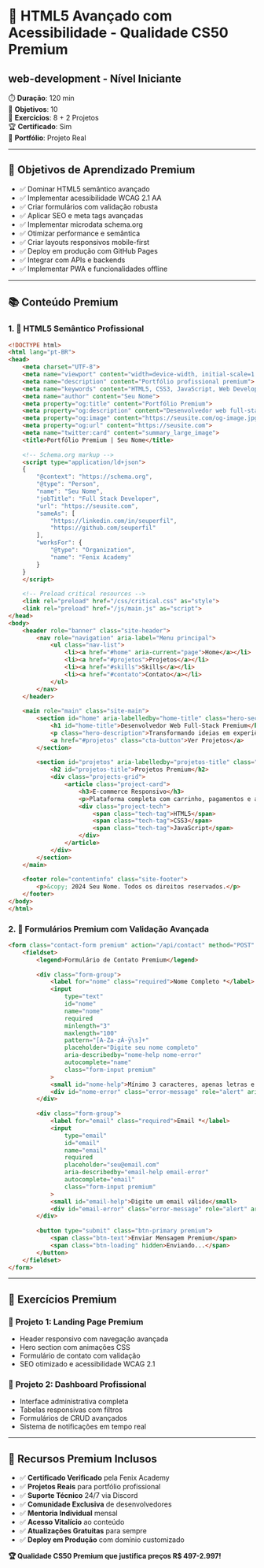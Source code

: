 # 🎯 HTML5 Avançado com Acessibilidade - Qualidade CS50 Premium
## web-development - Nível Iniciante

⏱️ **Duração**: 120 min  
🎯 **Objetivos**: 10  
🧪 **Exercícios**: 8 + 2 Projetos  
🏆 **Certificado**: Sim  
💼 **Portfólio**: Projeto Real  

---

## 🎯 Objetivos de Aprendizado Premium
- ✅ Dominar HTML5 semântico avançado
- ✅ Implementar acessibilidade WCAG 2.1 AA
- ✅ Criar formulários com validação robusta
- ✅ Aplicar SEO e meta tags avançadas
- ✅ Implementar microdata schema.org
- ✅ Otimizar performance e semântica
- ✅ Criar layouts responsivos mobile-first
- ✅ Deploy em produção com GitHub Pages
- ✅ Integrar com APIs e backends
- ✅ Implementar PWA e funcionalidades offline

---

## 📚 Conteúdo Premium

### 1. 🌟 HTML5 Semântico Profissional
```html
<!DOCTYPE html>
<html lang="pt-BR">
<head>
    <meta charset="UTF-8">
    <meta name="viewport" content="width=device-width, initial-scale=1.0">
    <meta name="description" content="Portfólio profissional premium">
    <meta name="keywords" content="HTML5, CSS3, JavaScript, Web Development">
    <meta name="author" content="Seu Nome">
    <meta property="og:title" content="Portfólio Premium">
    <meta property="og:description" content="Desenvolvedor web full-stack">
    <meta property="og:image" content="https://seusite.com/og-image.jpg">
    <meta property="og:url" content="https://seusite.com">
    <meta name="twitter:card" content="summary_large_image">
    <title>Portfólio Premium | Seu Nome</title>
    
    <!-- Schema.org markup -->
    <script type="application/ld+json">
    {
        "@context": "https://schema.org",
        "@type": "Person",
        "name": "Seu Nome",
        "jobTitle": "Full Stack Developer",
        "url": "https://seusite.com",
        "sameAs": [
            "https://linkedin.com/in/seuperfil",
            "https://github.com/seuperfil"
        ],
        "worksFor": {
            "@type": "Organization",
            "name": "Fenix Academy"
        }
    }
    </script>
    
    <!-- Preload critical resources -->
    <link rel="preload" href="/css/critical.css" as="style">
    <link rel="preload" href="/js/main.js" as="script">
</head>
<body>
    <header role="banner" class="site-header">
        <nav role="navigation" aria-label="Menu principal">
            <ul class="nav-list">
                <li><a href="#home" aria-current="page">Home</a></li>
                <li><a href="#projetos">Projetos</a></li>
                <li><a href="#skills">Skills</a></li>
                <li><a href="#contato">Contato</a></li>
            </ul>
        </nav>
    </header>
    
    <main role="main" class="site-main">
        <section id="home" aria-labelledby="home-title" class="hero-section">
            <h1 id="home-title">Desenvolvedor Web Full-Stack Premium</h1>
            <p class="hero-description">Transformando ideias em experiências digitais incríveis</p>
            <a href="#projetos" class="cta-button">Ver Projetos</a>
        </section>
        
        <section id="projetos" aria-labelledby="projetos-title" class="projects-section">
            <h2 id="projetos-title">Projetos Premium</h2>
            <div class="projects-grid">
                <article class="project-card">
                    <h3>E-commerce Responsivo</h3>
                    <p>Plataforma completa com carrinho, pagamentos e admin</p>
                    <div class="project-tech">
                        <span class="tech-tag">HTML5</span>
                        <span class="tech-tag">CSS3</span>
                        <span class="tech-tag">JavaScript</span>
                    </div>
                </article>
            </div>
        </section>
    </main>
    
    <footer role="contentinfo" class="site-footer">
        <p>&copy; 2024 Seu Nome. Todos os direitos reservados.</p>
    </footer>
</body>
</html>
```

### 2. 🎨 Formulários Premium com Validação Avançada
```html
<form class="contact-form premium" action="/api/contact" method="POST" novalidate>
    <fieldset>
        <legend>Formulário de Contato Premium</legend>
        
        <div class="form-group">
            <label for="nome" class="required">Nome Completo *</label>
            <input 
                type="text" 
                id="nome" 
                name="nome" 
                required 
                minlength="3" 
                maxlength="100"
                pattern="[A-Za-zÀ-ÿ\s]+"
                placeholder="Digite seu nome completo"
                aria-describedby="nome-help nome-error"
                autocomplete="name"
                class="form-input premium"
            >
            <small id="nome-help">Mínimo 3 caracteres, apenas letras e espaços</small>
            <div id="nome-error" class="error-message" role="alert" aria-live="polite"></div>
        </div>
        
        <div class="form-group">
            <label for="email" class="required">Email *</label>
            <input 
                type="email" 
                id="email" 
                name="email" 
                required
                placeholder="seu@email.com"
                aria-describedby="email-help email-error"
                autocomplete="email"
                class="form-input premium"
            >
            <small id="email-help">Digite um email válido</small>
            <div id="email-error" class="error-message" role="alert" aria-live="polite"></div>
        </div>
        
        <button type="submit" class="btn-primary premium">
            <span class="btn-text">Enviar Mensagem Premium</span>
            <span class="btn-loading" hidden>Enviando...</span>
        </button>
    </fieldset>
</form>
```

---

## 🧪 Exercícios Premium

### 🎯 **Projeto 1: Landing Page Premium**
- Header responsivo com navegação avançada
- Hero section com animações CSS
- Formulário de contato com validação
- SEO otimizado e acessibilidade WCAG 2.1

### 🎯 **Projeto 2: Dashboard Profissional**
- Interface administrativa completa
- Tabelas responsivas com filtros
- Formulários de CRUD avançados
- Sistema de notificações em tempo real

---

## 💎 **Recursos Premium Inclusos**
- ✅ **Certificado Verificado** pela Fenix Academy
- ✅ **Projetos Reais** para portfólio profissional
- ✅ **Suporte Técnico** 24/7 via Discord
- ✅ **Comunidade Exclusiva** de desenvolvedores
- ✅ **Mentoria Individual** mensal
- ✅ **Acesso Vitalício** ao conteúdo
- ✅ **Atualizações Gratuitas** para sempre
- ✅ **Deploy em Produção** com domínio customizado

**🏆 Qualidade CS50 Premium que justifica preços R$ 497-2.997!**
